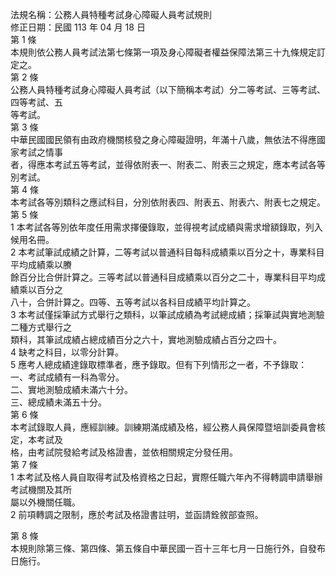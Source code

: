 法規名稱：公務人員特種考試身心障礙人員考試規則  
修正日期：民國 113 年 04 月 18 日  
第 1 條  
本規則依公務人員考試法第七條第一項及身心障礙者權益保障法第三十九條規定訂定之。  
第 2 條  
公務人員特種考試身心障礙人員考試（以下簡稱本考試）分二等考試、三等考試、四等考試、五  
等考試。  
第 3 條  
中華民國國民領有由政府機關核發之身心障礙證明，年滿十八歲，無依法不得應國家考試之情事  
者，得應本考試五等考試，並得依附表一、附表二、附表三之規定，應本考試各等別考試。  
第 4 條  
本考試各等別類科之應試科目，分別依附表四、附表五、附表六、附表七之規定。  
第 5 條  
1 本考試各等別依年度任用需求擇優錄取，並得視考試成績與需求增額錄取，列入候用名冊。  
2 本考試筆試成績之計算，二等考試以普通科目每科成績乘以百分之十，專業科目平均成績乘以賸  
餘百分比合併計算之。三等考試以普通科目成績乘以百分之二十，專業科目平均成績乘以百分之  
八十，合併計算之。四等、五等考試以各科目成績平均計算之。  
3 本考試僅採筆試方式舉行之類科，以筆試成績為考試總成績；採筆試與實地測驗二種方式舉行之  
類科，其筆試成績占總成績百分之六十，實地測驗成績占百分之四十。  
4 缺考之科目，以零分計算。  
5 應考人總成績達錄取標準者，應予錄取。但有下列情形之一者，不予錄取：  
一、考試成績有一科為零分。  
二、實地測驗成績未滿六十分。  
三、總成績未滿五十分。  
第 6 條  
本考試錄取人員，應經訓練。訓練期滿成績及格，經公務人員保障暨培訓委員會核定，本考試及  
格，由考試院發給考試及格證書，並依相關規定分發任用。  
第 7 條  
1 本考試及格人員自取得考試及格資格之日起，實際任職六年內不得轉調申請舉辦考試機關及其所  
屬以外機關任職。  
2 前項轉調之限制，應於考試及格證書註明，並函請銓敘部查照。  


第 8 條  
本規則除第三條、第四條、第五條自中華民國一百十三年七月一日施行外，自發布日施行。  


